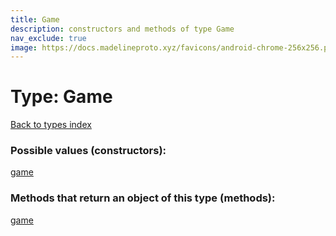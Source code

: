 ```yaml
---
title: Game
description: constructors and methods of type Game
nav_exclude: true
image: https://docs.madelineproto.xyz/favicons/android-chrome-256x256.png
---
```

# Type: Game
[Back to types index](index.html)



### Possible values (constructors):

[game](/API_docs/constructors/game.html)  



### Methods that return an object of this type (methods):



[game](/API_docs/constructors/game.html)  


